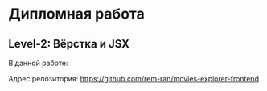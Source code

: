 # Дипломная работа
## Level-2: Вёрстка и JSX
В данной работе:

Адрес репозитория: https://github.com/rem-ran/movies-explorer-frontend

